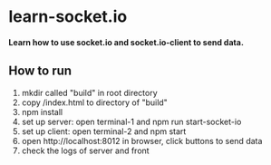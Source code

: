 # learn-socket.io
#### Learn how to use socket.io and socket.io-client to send data.

## How to run
1. mkdir called "build" in root directory 
2. copy  /index.html to directory of "build"
3. npm install  
4. set up server: open terminal-1 and npm run start-socket-io    
5. set up client: open terminal-2 and npm start  
6. open http://localhost:8012 in browser, click buttons to send data  
7. check the logs of server and front  
